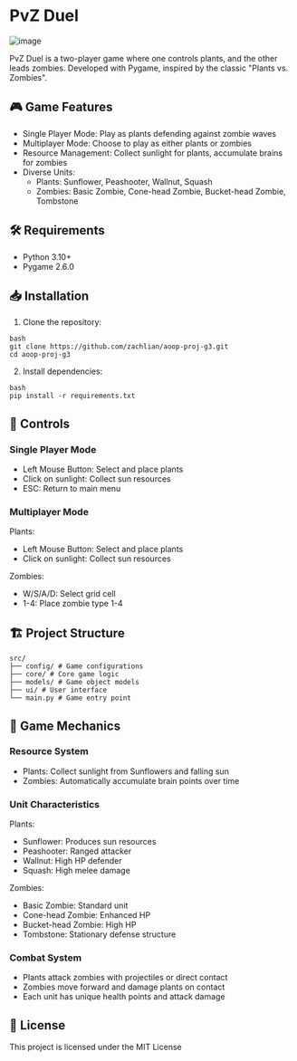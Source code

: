 # PvZ Duel
![image](https://github.com/user-attachments/assets/1be69c1b-ebea-47ec-a5d8-aa965b0edd2c)

PvZ Duel is a two-player game where one controls plants, and the other leads zombies.
Developed with Pygame, inspired by the classic "Plants vs. Zombies".

## 🎮 Game Features

- Single Player Mode: Play as plants defending against zombie waves
- Multiplayer Mode: Choose to play as either plants or zombies
- Resource Management: Collect sunlight for plants, accumulate brains for zombies
- Diverse Units:
  - Plants: Sunflower, Peashooter, Wallnut, Squash
  - Zombies: Basic Zombie, Cone-head Zombie, Bucket-head Zombie, Tombstone

## 🛠️ Requirements

- Python 3.10+
- Pygame 2.6.0

## 📥 Installation

1. Clone the repository:
```
bash
git clone https://github.com/zachlian/aoop-proj-g3.git
cd aoop-proj-g3
```

2. Install dependencies:
```
bash
pip install -r requirements.txt
```

## 🎯 Controls

### Single Player Mode
- Left Mouse Button: Select and place plants
- Click on sunlight: Collect sun resources
- ESC: Return to main menu

### Multiplayer Mode
Plants:
- Left Mouse Button: Select and place plants
- Click on sunlight: Collect sun resources

Zombies:
- W/S/A/D: Select grid cell
- 1-4: Place zombie type 1-4

## 🏗️ Project Structure
```
src/
├── config/ # Game configurations
├── core/ # Core game logic
├── models/ # Game object models
├── ui/ # User interface
└── main.py # Game entry point
```

## 🎲 Game Mechanics

### Resource System
- Plants: Collect sunlight from Sunflowers and falling sun
- Zombies: Automatically accumulate brain points over time

### Unit Characteristics

Plants:
- Sunflower: Produces sun resources
- Peashooter: Ranged attacker
- Wallnut: High HP defender
- Squash: High melee damage

Zombies:
- Basic Zombie: Standard unit
- Cone-head Zombie: Enhanced HP
- Bucket-head Zombie: High HP
- Tombstone: Stationary defense structure

### Combat System
- Plants attack zombies with projectiles or direct contact
- Zombies move forward and damage plants on contact
- Each unit has unique health points and attack damage

## 📜 License

This project is licensed under the MIT License
